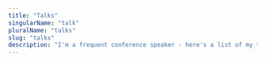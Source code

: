 ```yaml
---
title: "Talks"
singularName: "talk"
pluralName: "talks"
slug: "talks"
description: "I'm a frequent conference speaker - here's a list of my talks:"
---
```

